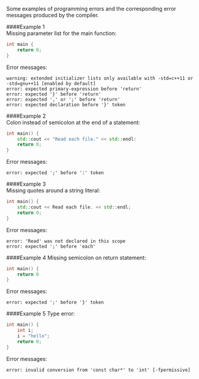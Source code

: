Some examples of programming errors and the corresponding error messages produced by the compiler.  

####Example 1  
Missing parameter list for the main function:
```cpp
int main {
    return 0;
}
```
Error messages:  
```
warning: extended initializer lists only available with -std=c++11 or -std=gnu++11 [enabled by default]  
error: expected primary-expression before 'return'  
error: expected '}' before 'return'  
error: expected ',' or ';' before 'return'  
error: expected declaration before '}' token  
```
####Example 2  
Colon instead of semicolon at the end of a statement:  
```cpp
int main() {
    std::cout << "Read each file." << std::endl:
    return 0;
}
```
Error messages:
```
error: expected ';' before ':' token  
```
####Example 3  
Missing quotes around a string literal:  
```cpp
int main() {
    std::cout << Read each file. << std::endl;
    return 0;
}
```
Error messages:  
```
error: 'Read' was not declared in this scope
error: expected ';' before 'each'
```
####Example 4
Missing semicolon on return statement:
```cpp
int main() {
    return 0
}
```
Error messages:  
```
error: expected ';' before '}' token
```
####Example 5
Type error:
```cpp
int main() {
    int i;
    i = "hello";
    return 0;
}
```
Error messages:  
```
error: invalid conversion from 'const char*' to 'int' [-fpermissive]
```
